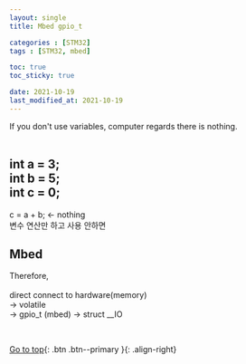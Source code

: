 ```yaml
---
layout: single
title: Mbed gpio_t

categories : [STM32]
tags : [STM32, mbed]

toc: true
toc_sticky: true

date: 2021-10-19
last_modified_at: 2021-10-19
---
```


If you don't use variables, computer regards there is nothing.  
<br>

int a = 3;  
int b = 5;  
int c = 0;  
-----------  
c = a + b;  <-  nothing  
변수 연산만 하고 사용 안하면  

## Mbed
Therefore,  
<br>
direct connect to hardware(memory)  
-> volatile  
-> gpio_t (mbed)  -> struct __IO  



<br>

[Go to top](#){: .btn .btn--primary }{: .align-right}